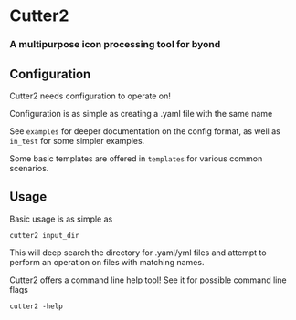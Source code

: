 # Cutter2
### A multipurpose icon processing tool for byond

## Configuration

Cutter2 needs configuration to operate on! 

Configuration is as simple as creating a .yaml file with the same name

See `examples` for deeper documentation on the config format, as well as `in_test` for some
simpler examples.

Some basic templates are offered in `templates` for various common scenarios.

## Usage

Basic usage is as simple as

`cutter2 input_dir`

This will deep search the directory for .yaml/yml files and attempt to perform an operation
on files with matching names.

Cutter2 offers a command line help tool! See it for possible command line flags

`cutter2 -help`
